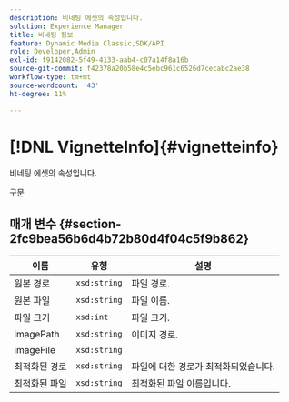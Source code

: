 ```yaml
---
description: 비네팅 에셋의 속성입니다.
solution: Experience Manager
title: 비네팅 정보
feature: Dynamic Media Classic,SDK/API
role: Developer,Admin
exl-id: f9142082-5f49-4133-aab4-c07a14f8a16b
source-git-commit: f42378a20b58e4c5ebc961c6526d7cecabc2ae38
workflow-type: tm+mt
source-wordcount: '43'
ht-degree: 11%

---
```


# [!DNL VignetteInfo]{#vignetteinfo}

비네팅 에셋의 속성입니다.

구문

## 매개 변수 {#section-2fc9bea56b6d4b72b80d4f04c5f9b862}

| 이름 | 유형 | 설명 |
|---|---|---|
| 원본 경로 | `xsd:string` | 파일 경로. |
| 원본 파일 | `xsd:string` | 파일 이름. |
| 파일 크기 | `xsd:int` | 파일 크기. |
| imagePath | `xsd:string` | 이미지 경로. |
| imageFile | `xsd:string` | |
| 최적화된 경로 | `xsd:string` | 파일에 대한 경로가 최적화되었습니다. |
| 최적화된 파일 | `xsd:string` | 최적화된 파일 이름입니다. |
